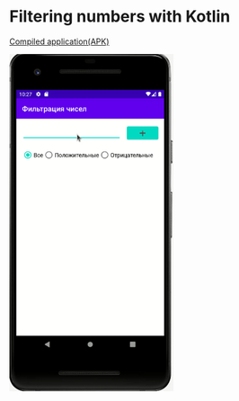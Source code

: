 # Filtering numbers with Kotlin

[Compiled application(APK)](https://github.com/dmitryweiner/kotlin-filter-numbers/raw/master/app-debug.apk)

<img height="600" src="filter-numbers.gif"/>
